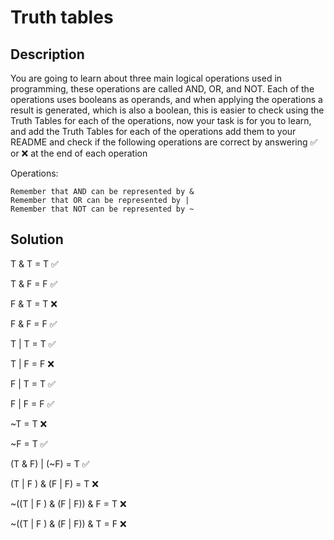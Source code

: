 # Truth tables

## Description

You are going to learn about three main logical operations used in programming, these operations are called AND, OR, and NOT. Each of the operations uses booleans as operands, and when applying the operations a result is generated, which is also a boolean, this is easier to check using the Truth Tables for each of the operations, now your task is for you to learn, and add the Truth Tables for each of the operations add them to your README and check if the following operations are correct by answering ✅ or ❌ at the end of each operation

Operations:

    Remember that AND can be represented by &
    Remember that OR can be represented by |
    Remember that NOT can be represented by ~

## Solution

T & T = T ✅

T & F = F ✅

F & T = T ❌

F & F = F ✅

T | T = T ✅

T | F = F ❌

F | T = T ✅

F | F = F ✅

~T = T ❌

~F = T ✅

(T & F) | (~F) = T ✅

(T | F ) & (F | F) = T ❌

~((T | F ) & (F | F)) & F = T ❌

~((T | F ) & (F | F)) & T = F ❌
